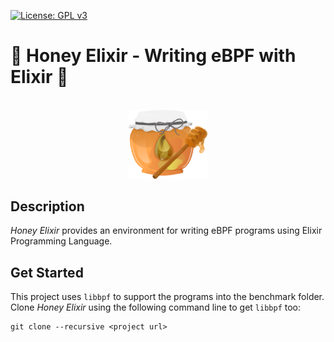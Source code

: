 [![License: GPL v3](https://img.shields.io/badge/License-GPLv3-blue.svg)](https://www.gnu.org/licenses/gpl-3.0)

# 🍯 Honey Elixir - Writing eBPF with Elixir 🍯

<p align="center">
  </br>
  <img alt="logo" src="./docs/honey.png" width="25%" height="auto"/>
</p>

## Description
*Honey Elixir* provides an environment for writing eBPF programs using Elixir Programming Language.

## Get Started
This project uses `libbpf` to support the programs into the benchmark folder. Clone *Honey Elixir* using the following command line to get `libbpf` too:
```
git clone --recursive <project url>
```
